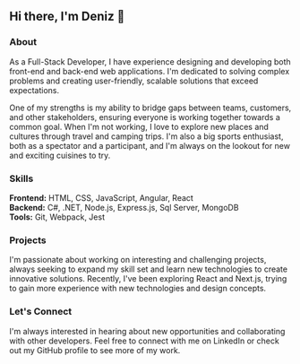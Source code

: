 ## Hi there, I'm Deniz 👋

### About 
As a Full-Stack Developer, I have experience designing and developing both front-end and back-end web applications. I'm dedicated to solving complex problems and creating user-friendly, scalable solutions that exceed expectations.

One of my strengths is my ability to bridge gaps between teams, customers, and other stakeholders, ensuring everyone is working together towards a common goal. When I'm not working, I love to explore new places and cultures through travel and camping trips. I'm also a big sports enthusiast, both as a spectator and a participant, and I'm always on the lookout for new and exciting cuisines to try.

### Skills
**Frontend:** HTML, CSS, JavaScript, Angular, React 
<br>
**Backend:** C#, .NET, Node.js, Express.js, Sql Server, MongoDB 
<br>
**Tools:** Git, Webpack, Jest 
<br>

### Projects
I'm passionate about working on interesting and challenging projects, always seeking to expand my skill set and learn new technologies to create innovative solutions. Recently, I've been exploring React and Next.js, trying to gain more experience with new technologies and design concepts.

### Let's Connect
I'm always interested in hearing about new opportunities and collaborating with other developers. Feel free to connect with me on LinkedIn or check out my GitHub profile to see more of my work.
